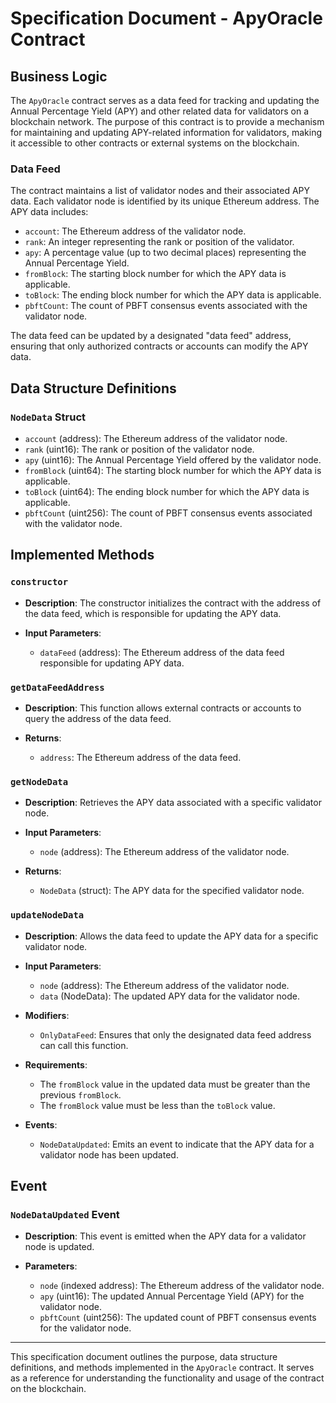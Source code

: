 # Specification Document - ApyOracle Contract

## Business Logic

The `ApyOracle` contract serves as a data feed for tracking and updating the Annual Percentage Yield (APY) and other related data for validators on a blockchain network. The purpose of this contract is to provide a mechanism for maintaining and updating APY-related information for validators, making it accessible to other contracts or external systems on the blockchain.

### Data Feed

The contract maintains a list of validator nodes and their associated APY data. Each validator node is identified by its unique Ethereum address. The APY data includes:

- `account`: The Ethereum address of the validator node.
- `rank`: An integer representing the rank or position of the validator.
- `apy`: A percentage value (up to two decimal places) representing the Annual Percentage Yield.
- `fromBlock`: The starting block number for which the APY data is applicable.
- `toBlock`: The ending block number for which the APY data is applicable.
- `pbftCount`: The count of PBFT consensus events associated with the validator node.

The data feed can be updated by a designated "data feed" address, ensuring that only authorized contracts or accounts can modify the APY data.

## Data Structure Definitions

### `NodeData` Struct

- `account` (address): The Ethereum address of the validator node.
- `rank` (uint16): The rank or position of the validator node.
- `apy` (uint16): The Annual Percentage Yield offered by the validator node.
- `fromBlock` (uint64): The starting block number for which the APY data is applicable.
- `toBlock` (uint64): The ending block number for which the APY data is applicable.
- `pbftCount` (uint256): The count of PBFT consensus events associated with the validator node.

## Implemented Methods

### `constructor`

- **Description**: The constructor initializes the contract with the address of the data feed, which is responsible for updating the APY data.

- **Input Parameters**:
  - `dataFeed` (address): The Ethereum address of the data feed responsible for updating APY data.

### `getDataFeedAddress`

- **Description**: This function allows external contracts or accounts to query the address of the data feed.

- **Returns**:
  - `address`: The Ethereum address of the data feed.

### `getNodeData`

- **Description**: Retrieves the APY data associated with a specific validator node.

- **Input Parameters**:

  - `node` (address): The Ethereum address of the validator node.

- **Returns**:
  - `NodeData` (struct): The APY data for the specified validator node.

### `updateNodeData`

- **Description**: Allows the data feed to update the APY data for a specific validator node.

- **Input Parameters**:

  - `node` (address): The Ethereum address of the validator node.
  - `data` (NodeData): The updated APY data for the validator node.

- **Modifiers**:

  - `OnlyDataFeed`: Ensures that only the designated data feed address can call this function.

- **Requirements**:

  - The `fromBlock` value in the updated data must be greater than the previous `fromBlock`.
  - The `fromBlock` value must be less than the `toBlock` value.

- **Events**:
  - `NodeDataUpdated`: Emits an event to indicate that the APY data for a validator node has been updated.

## Event

### `NodeDataUpdated` Event

- **Description**: This event is emitted when the APY data for a validator node is updated.

- **Parameters**:
  - `node` (indexed address): The Ethereum address of the validator node.
  - `apy` (uint16): The updated Annual Percentage Yield (APY) for the validator node.
  - `pbftCount` (uint256): The updated count of PBFT consensus events for the validator node.

---

This specification document outlines the purpose, data structure definitions, and methods implemented in the `ApyOracle` contract. It serves as a reference for understanding the functionality and usage of the contract on the blockchain.
